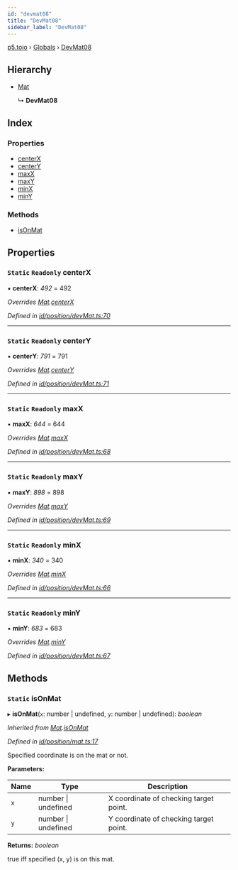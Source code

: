 ```yaml
---
id: "devmat08"
title: "DevMat08"
sidebar_label: "DevMat08"
---
```


[p5.toio](../index.md) › [Globals](../globals.md) › [DevMat08](devmat08.md)

## Hierarchy

* [Mat](mat.md)

  ↳ **DevMat08**

## Index

### Properties

* [centerX](devmat08.md#static-readonly-centerx)
* [centerY](devmat08.md#static-readonly-centery)
* [maxX](devmat08.md#static-readonly-maxx)
* [maxY](devmat08.md#static-readonly-maxy)
* [minX](devmat08.md#static-readonly-minx)
* [minY](devmat08.md#static-readonly-miny)

### Methods

* [isOnMat](devmat08.md#static-isonmat)

## Properties

### `Static` `Readonly` centerX

▪ **centerX**: *492* = 492

*Overrides [Mat](mat.md).[centerX](mat.md#static-protected-centerx)*

*Defined in [id/position/devMat.ts:70](https://github.com/tetunori/p5.toio/blob/ef4c5ff/src/id/position/devMat.ts#L70)*

___

### `Static` `Readonly` centerY

▪ **centerY**: *791* = 791

*Overrides [Mat](mat.md).[centerY](mat.md#static-protected-centery)*

*Defined in [id/position/devMat.ts:71](https://github.com/tetunori/p5.toio/blob/ef4c5ff/src/id/position/devMat.ts#L71)*

___

### `Static` `Readonly` maxX

▪ **maxX**: *644* = 644

*Overrides [Mat](mat.md).[maxX](mat.md#static-protected-maxx)*

*Defined in [id/position/devMat.ts:68](https://github.com/tetunori/p5.toio/blob/ef4c5ff/src/id/position/devMat.ts#L68)*

___

### `Static` `Readonly` maxY

▪ **maxY**: *898* = 898

*Overrides [Mat](mat.md).[maxY](mat.md#static-protected-maxy)*

*Defined in [id/position/devMat.ts:69](https://github.com/tetunori/p5.toio/blob/ef4c5ff/src/id/position/devMat.ts#L69)*

___

### `Static` `Readonly` minX

▪ **minX**: *340* = 340

*Overrides [Mat](mat.md).[minX](mat.md#static-protected-minx)*

*Defined in [id/position/devMat.ts:66](https://github.com/tetunori/p5.toio/blob/ef4c5ff/src/id/position/devMat.ts#L66)*

___

### `Static` `Readonly` minY

▪ **minY**: *683* = 683

*Overrides [Mat](mat.md).[minY](mat.md#static-protected-miny)*

*Defined in [id/position/devMat.ts:67](https://github.com/tetunori/p5.toio/blob/ef4c5ff/src/id/position/devMat.ts#L67)*

## Methods

### `Static` isOnMat

▸ **isOnMat**(`x`: number | undefined, `y`: number | undefined): *boolean*

*Inherited from [Mat](mat.md).[isOnMat](mat.md#static-isonmat)*

*Defined in [id/position/mat.ts:17](https://github.com/tetunori/p5.toio/blob/ef4c5ff/src/id/position/mat.ts#L17)*

Specified coordinate is on the mat or not.

**Parameters:**

Name | Type | Description |
------ | ------ | ------ |
`x` | number &#124; undefined | X coordinate of checking target point. |
`y` | number &#124; undefined | Y coordinate of checking target point.  |

**Returns:** *boolean*

true iff specified (x, y) is on this mat.
